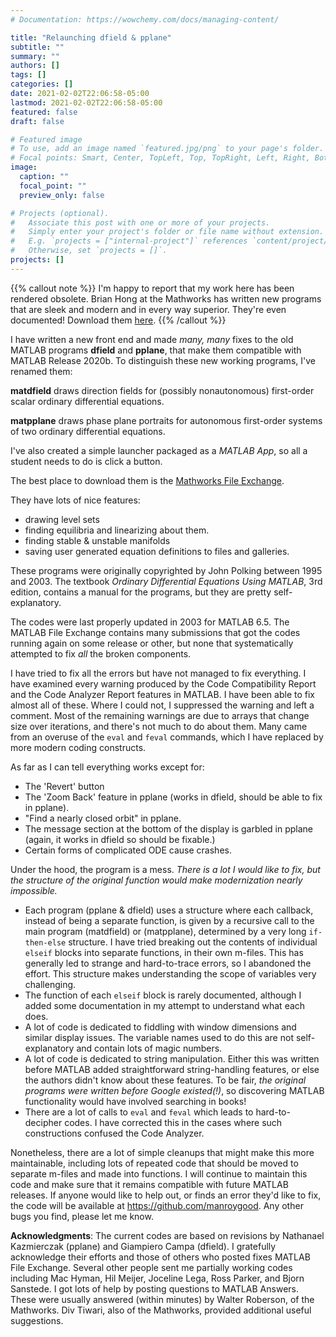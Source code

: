 ```yaml
---
# Documentation: https://wowchemy.com/docs/managing-content/

title: "Relaunching dfield & pplane"
subtitle: ""
summary: ""
authors: []
tags: []
categories: []
date: 2021-02-02T22:06:58-05:00
lastmod: 2021-02-02T22:06:58-05:00
featured: false
draft: false

# Featured image
# To use, add an image named `featured.jpg/png` to your page's folder.
# Focal points: Smart, Center, TopLeft, Top, TopRight, Left, Right, BottomLeft, Bottom, BottomRight.
image:
  caption: ""
  focal_point: ""
  preview_only: false

# Projects (optional).
#   Associate this post with one or more of your projects.
#   Simply enter your project's folder or file name without extension.
#   E.g. `projects = ["internal-project"]` references `content/project/deep-learning/index.md`.
#   Otherwise, set `projects = []`.
projects: []
---
```


{{% callout note %}}
I'm happy to report that my work here has been rendered obsolete. Brian Hong at the Mathworks has written new programs that are sleek and modern and in every way superior. They're even documented!  Download them [here](https://github.com/MathWorks-Teaching-Resources/Phase-Plane-and-Slope-Field).
{{% /callout %}}

I have written a new front end and made _many, many_ fixes to the old MATLAB programs **dfield** and **pplane**, that make them compatible with MATLAB Release 2020b. To distinguish these new working programs, I've renamed them:

**matdfield** draws direction fields for (possibly nonautonomous) first-order scalar ordinary differential equations.

**matpplane** draws phase plane portraits for autonomous first-order systems of two ordinary differential equations.

I've also created a simple launcher packaged as a *MATLAB App*, so all a student needs to do is click a button.

 The best place to download them is the [Mathworks File Exchange](https://www.mathworks.com/matlabcentral/fileexchange/86937-matdfpp).

They have lots of nice features: 

* drawing level sets
* finding equilibria and linearizing about them.
* finding stable & unstable manifolds
* saving user generated equation definitions to files and galleries.

These programs were originally copyrighted by John Polking between 1995 and 2003. The textbook *Ordinary Differential Equations Using MATLAB*, 3rd edition, contains a manual for the programs, but they are pretty self-explanatory.

The codes were last properly updated in 2003 for MATLAB 6.5. The MATLAB File Exchange contains many submissions that got the codes running again on some release or other, but none that systematically attempted to fix _all_ the broken components. 

I have tried to fix all the errors but have not managed to fix everything. I have examined every warning produced by the Code Compatibility Report and the Code Analyzer Report features in MATLAB. I have been able to fix almost all of these. Where I could not, I suppressed the warning and left a comment. Most of the remaining warnings are due to arrays that change size over iterations, and there's not much to do about them. Many came from an overuse of the `eval` and `feval` commands, which I have replaced by more modern coding constructs.

As far as I can tell everything works except for:

* The 'Revert' button 
* The 'Zoom Back' feature in pplane (works in dfield, should be able to fix in pplane).
* "Find a nearly closed orbit" in pplane.
* The message section at the bottom of the display is garbled in pplane (again, it works in dfield so should be fixable.)
* Certain forms of complicated ODE cause crashes.

Under the hood, the program is a mess. *There is a lot I would like to fix, but the structure of the original function would make modernization nearly impossible.* 

* Each program (pplane & dfield) uses a structure where each callback, instead of being a separate function, is given by a recursive call to the main program (matdfield) or (matpplane), determined by a very long `if-then-else` structure. I have tried breaking out the contents of individual `elseif` blocks into separate functions, in their own m-files. This has generally led to strange and hard-to-trace errors, so I abandoned the effort. This structure makes understanding the scope of variables very challenging.
* The function of each `elseif` block is rarely documented, although I added some documentation in my attempt to understand what each does.
* A lot of code is dedicated to fiddling with window dimensions and similar display issues. The variable names used to do this are not self-explanatory and contain lots of magic numbers.
* A lot of code is dedicated to string manipulation. Either this was written before MATLAB added straightforward string-handling features, or else the authors didn't know about these features. To be fair, _the original programs were written before Google existed(!)_, so discovering MATLAB functionality would have involved searching in books!
* There are a lot of calls to `eval` and `feval` which leads to hard-to-decipher codes. I have corrected this in the cases where such constructions confused the Code Analyzer.

Nonetheless, there are a lot of simple cleanups that might make this more maintainable, including lots of repeated code that should be moved to separate m-files and made into functions. I will continue to maintain this code and make sure that it remains compatible with future MATLAB releases. If anyone would like to help out, or finds an error they'd like to fix, the code will be available at https://github.com/manroygood. Any other bugs you find, please let me know.

**Acknowledgments**: The current codes are based on revisions by Nathanael Kazmierczak (pplane) and Giampiero Campa (dfield). I gratefully acknowledge their efforts and those of others who posted fixes MATLAB File Exchange. Several other people sent me partially working codes including Mac Hyman, Hil Meijer, Joceline Lega, Ross Parker, and Bjorn Sanstede. I got lots of help by posting questions to MATLAB Answers. These were usually answered (within minutes) by Walter Roberson, of the Mathworks. Div Tiwari, also of the Mathworks, provided additional useful suggestions.